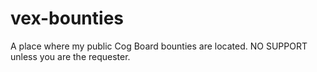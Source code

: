 # vex-bounties
A place where my public Cog Board bounties are located. NO SUPPORT unless you are the requester.
